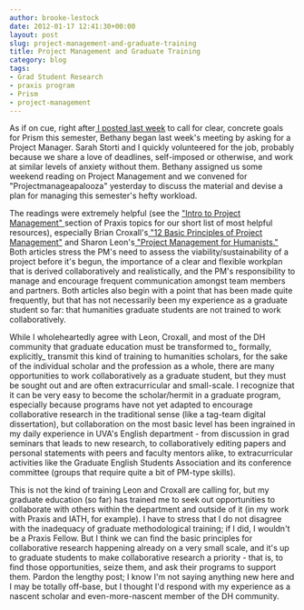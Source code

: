 ```yaml
---
author: brooke-lestock
date: 2012-01-17 12:41:30+00:00
layout: post
slug: project-management-and-graduate-training
title: Project Management and Graduate Training
category: blog
tags:
- Grad Student Research
- praxis program
- Prism
- project-management
---
```


As if on cue, right after[ I posted last week](http://www.scholarslab.org/digital-humanities/looking-forward-to-prism/) to call for clear, concrete goals for Prism this semester, Bethany began last week's meeting by asking for a Project Manager. Sarah Storti and I quickly volunteered for the job, probably because we share a love of deadlines, self-imposed or otherwise, and work at similar levels of anxiety without them. Bethany assigned us some weekend reading on Project Management and we convened for "Projectmanageapalooza" yesterday to discuss the material and devise a plan for managing this semester's hefty workload.

The readings were extremely helpful (see the ["Intro to Project Management" ](http://praxis.scholarslab.org/topics/project-management/)section of Praxis topics for our short list of most helpful resources), especially Brian Croxall's[ "12 Basic Principles of Project Management"](http://chronicle.com/blogs/profhacker/12-basic-principles-of-project-management/31421) and Sharon Leon's[ "Project Management for Humanists."](http://mediacommons.futureofthebook.org/alt-ac/pieces/project-management-humanists) Both articles stress the PM's need to assess the viability/sustainability of a project before it's begun, the importance of a clear and flexible workplan that is derived collaboratively and realistically, and the PM's responsibility to manage and encourage frequent communication amongst team members and partners. Both articles also begin with a point that has been made quite frequently, but that has not necessarily been my experience as a graduate student so far: that humanities graduate students are not trained to work collaboratively.

While I wholeheartedly agree with Leon, Croxall, and most of the DH community that graduate education must be transformed to_ formally, explicitly_ transmit this kind of training to humanities scholars, for the sake of the individual scholar and the profession as a whole, there are many opportunities to work collaboratively as a graduate student, but they must be sought out and are often extracurricular and small-scale. I recognize that it can be very easy to become the scholar/hermit in a graduate program, especially because programs have not yet adapted to encourage collaborative research in the traditional sense (like a tag-team digital dissertation), but collaboration on the most basic level has been ingrained in my daily experience in UVA's English department - from discussion in grad seminars that leads to new research, to collaboratively editing papers and personal statements with peers and faculty mentors alike, to extracurricular activities like the Graduate English Students Association and its conference committee (groups that require quite a bit of PM-type skills).

This is not the kind of training Leon and Croxall are calling for, but my graduate education (so far) has trained me to seek out opportunities to collaborate with others within the department and outside of it (in my work with Praxis and IATH, for example). I have to stress that I do not disagree with the inadequacy of graduate methodological training; if I did, I wouldn't be a Praxis Fellow. But I think we can find the basic principles for collaborative research happening already on a very small scale, and it's up to graduate students to make collaborative research a priority - that is, to find those opportunities, seize them, and ask their programs to support them. Pardon the lengthy post; I know I'm not saying anything new here and I may be totally off-base, but I thought I'd respond with my experience as a nascent scholar and even-more-nascent member of the DH community.
